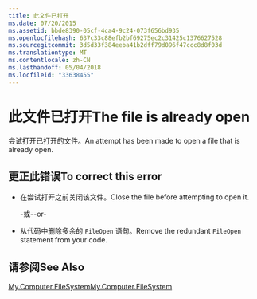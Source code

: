```yaml
---
title: 此文件已打开
ms.date: 07/20/2015
ms.assetid: bbde8390-05cf-4ca4-9c24-073f656bd935
ms.openlocfilehash: 637c33c88efb2bf69275ec2c31425c1376627528
ms.sourcegitcommit: 3d5d33f384eeba41b2dff79d096f47ccc8d8f03d
ms.translationtype: MT
ms.contentlocale: zh-CN
ms.lasthandoff: 05/04/2018
ms.locfileid: "33638455"
---
```

# <a name="the-file-is-already-open"></a><span data-ttu-id="c129c-102">此文件已打开</span><span class="sxs-lookup"><span data-stu-id="c129c-102">The file is already open</span></span>
<span data-ttu-id="c129c-103">尝试打开已打开的文件。</span><span class="sxs-lookup"><span data-stu-id="c129c-103">An attempt has been made to open a file that is already open.</span></span>  
  
## <a name="to-correct-this-error"></a><span data-ttu-id="c129c-104">更正此错误</span><span class="sxs-lookup"><span data-stu-id="c129c-104">To correct this error</span></span>  
  
-   <span data-ttu-id="c129c-105">在尝试打开之前关闭该文件。</span><span class="sxs-lookup"><span data-stu-id="c129c-105">Close the file before attempting to open it.</span></span>  
  
     <span data-ttu-id="c129c-106">-或-</span><span class="sxs-lookup"><span data-stu-id="c129c-106">-or-</span></span>  
  
-   <span data-ttu-id="c129c-107">从代码中删除多余的 `FileOpen` 语句。</span><span class="sxs-lookup"><span data-stu-id="c129c-107">Remove the redundant `FileOpen` statement from your code.</span></span>  
  
## <a name="see-also"></a><span data-ttu-id="c129c-108">请参阅</span><span class="sxs-lookup"><span data-stu-id="c129c-108">See Also</span></span>  
   
 [<span data-ttu-id="c129c-109">My.Computer.FileSystem</span><span class="sxs-lookup"><span data-stu-id="c129c-109">My.Computer.FileSystem</span></span>](xref:Microsoft.VisualBasic.FileIO.FileSystem)
